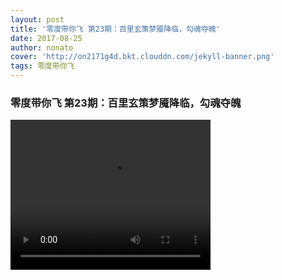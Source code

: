 ```yaml
---
layout: post
title: '零度带你飞 第23期：百里玄策梦魇降临，勾魂夺魄'
date: 2017-08-25
author: nonato
cover: 'http://on2171g4d.bkt.clouddn.com/jekyll-banner.png'
tags: 零度带你飞
---
```


### 零度带你飞 第23期：百里玄策梦魇降临，勾魂夺魄

<video src="http://ugc-vliveochy.tc.qq.com/vhot2.qqvideo.tc.qq.com/AsqWGhmJp687ckOV5oTfJmfUCWNILWJoLTvLXFwi0eFE/e0542aod9l4.p712.2.mp4?sdtfrom=v1090&type=mp4&vkey=0672CBADD7FA2767FBF720921D508949F5308183442F691F4E67C392AFFDAEAA02C8141D58C54A898EFE29AE26A2AA5A16518BA8BE17F4C0D72FFBBE739E3365F4D493BB5CF03E4BF0A2EAD6CD0138368BA1E1478C20DA471AB2D30719577C5EF8AB57E7D70A04859FF2E34B9891B6D784130C64C2C6D6D5&platform=10902&br=60&fmt=hd&sp=0&guid=F7B3F90891AD7C3542A808157449C783EBE24C73&ocid=2685998252" width="320" height="240" controls="controls">
Your browser does not support the video tag.
</video>
 